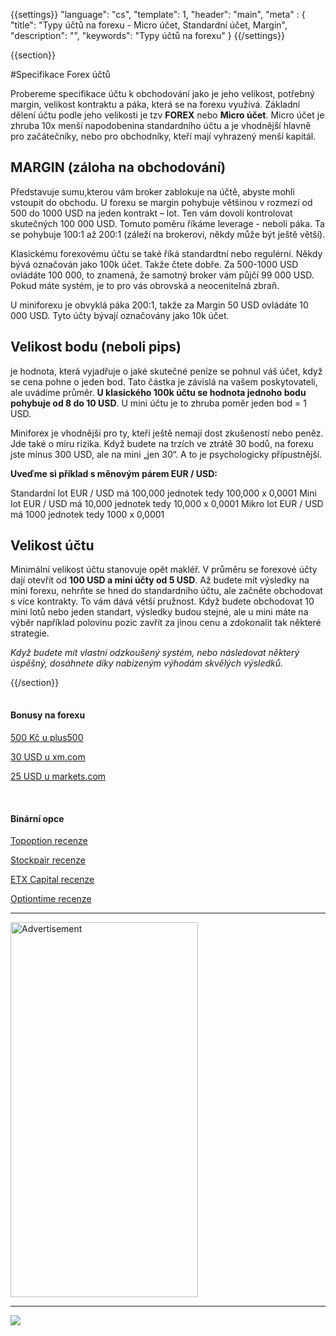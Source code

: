{{settings}}
  "language": "cs",
  "template": 1,
  "header": "main",
  "meta" : {
    "title": "Typy účtů na forexu - Micro účet, Standardní účet, Margin",
    "description": "",
    "keywords": "Typy účtů na forexu"
  }
{{/settings}}

<div class="row">
<div class="col-md-9" role="main" markdown="1">

{{section}}

#Specifikace Forex účtů

Probereme specifikace účtu k obchodování jako je jeho velikost, potřebný margin, velikost kontraktu a páka, která se na forexu využívá. Základní dělení účtu podle jeho velikosti je tzv **FOREX** nebo **Micro účet**. Micro účet je zhruba 10x menší napodobenina standardního účtu a je vhodnější hlavně pro začátečníky, nebo pro obchodníky, kteří mají vyhrazený menší kapitál.

## MARGIN (záloha na obchodování)

Představuje sumu,kterou vám broker zablokuje na účtě, abyste mohli vstoupit do obchodu. U forexu se margin pohybuje většinou v rozmezí od 500 do 1000 USD na jeden kontrakt – lot. Ten vám dovolí kontrolovat skutečných 100 000 USD. Tomuto poměru říkáme leverage - neboli páka. Ta se pohybuje 100:1 až 200:1 (záleží na brokerovi, někdy může být ještě větší). 

Klasickému forexovému účtu se také říká standardtní nebo regulérní. Někdy bývá označován jako 100k účet. Takže čtete dobře. Za 500-1000 USD ovládáte 100 000, to znamená, že samotný broker vám půjčí 99 000 USD. Pokud máte systém, je to pro vás obrovská a neocenitelná zbraň. 

U miniforexu je obvyklá páka 200:1, takže za Margin 50 USD ovládáte 10 000 USD. Tyto účty bývají označovány jako 10k účet.

## Velikost bodu (neboli pips)

je hodnota, která vyjadřuje o jaké skutečné peníze se pohnul váš účet, když se cena pohne o jeden bod. Tato částka je závislá na vašem poskytovateli, ale uvádíme průměr. **U klasického 100k účtu se hodnota jednoho bodu pohybuje od 8 do 10 USD**. U mini účtu je to zhruba poměr jeden bod = 1 USD.

Miniforex je vhodnější pro ty, kteří ještě nemají dost zkušeností nebo peněz. Jde také o míru rizika. Když budete na trzích ve ztrátě 30 bodů, na forexu jste mínus 300 USD, ale na mini „jen 30“. A to je psychologicky přípustnější.

**Uveďme si příklad s měnovým párem EUR / USD:**

Standardní lot EUR / USD má 100,000 jednotek tedy 100,000 x 0,0001
Mini lot EUR / USD má 10,000 jednotek tedy 10,000 x 0,0001
Mikro lot EUR / USD má 1000 jednotek tedy 1000 x 0,0001

## Velikost účtu

Minimální velikost účtu stanovuje opět makléř. V průměru se forexové účty dají otevřít od **100 USD a mini účty od 5 USD**.  Až budete mít výsledky na mini forexu, nehrňte se hned do standardního účtu, ale začněte obchodovat s více kontrakty. To vám dává větší pružnost. Když budete obchodovat 10 mini lotů nebo jeden standart, výsledky budou stejné, ale u mini máte na výběr například polovinu pozic zavřít za jinou cenu a zdokonalit tak některé strategie. 

*Když budete mít vlastní odzkoušený systém, nebo následovat některý úspěšný, dosáhnete díky nabízeným výhodám skvělých výsledků.*



{{/section}}
</div>
<div class="col-md-3" markdown="1">
<div class="well" markdown="1" style="margin-top: 2.5em">

#### Bonusy na forexu

[500 Kč u plus500](http://www.forexsrovnavac.cz/plus500 "plus500")

[30 USD u xm.com](http://www.forexsrovnavac.cz/xm-xemarkets-com "XM.com")

[25 USD u markets.com](http://www.forexsrovnavac.cz/markets-com-recenze "markets.com")

<br>

#### Binární opce

[Topoption recenze](http://www.forexsrovnavac.cz/topoption "TopOption recenze")

[Stockpair recenze](http://www.forexsrovnavac.cz/stockpair "Stockapair recenze")

[ETX Capital recenze](http://www.forexsrovnavac.cz/etx-capital-zkusenosti "ETX Capital recenze")

[Optiontime recenze](http://www.forexsrovnavac.cz/optiontime "OptionTime recenze")


</div>


- - -

<SCRIPT language='JavaScript1.1' SRC="https://ad.doubleclick.net/ddm/adj/N8017.2070109FOREXSROVNAVAC.CZ/B9072665.122768029;sz=300x600;ord={{@timestamp}}?"></SCRIPT><NOSCRIPT><A HREF="https://ad.doubleclick.net/ddm/jump/N8017.2070109FOREXSROVNAVAC.CZ/B9072665.122768029;sz=300x600;ord={{@timestamp}}?"><IMG SRC="https://ad.doubleclick.net/ddm/ad/N8017.2070109FOREXSROVNAVAC.CZ/B9072665.122768029;sz=300x600;ord={{@timestamp}}?" BORDER=0 WIDTH=300 HEIGHT=600 ALT="Advertisement"></A></NOSCRIPT>

- - -

<a href="http://blog.forexsrovnavac.cz/plus500cz"  target="_blank">
 <img src="http://blog.forexsrovnavac.cz/wp-content/uploads/2014/10/informace.png" width="" height=""/>
</a>

</div>
</div>

